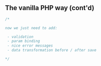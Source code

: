 The vanilla PHP way (cont'd)
----------------------------
```php
/*

now we just need to add:

 - validation
 - param binding
 - nice error messages
 - data transformation before / after save

*/
```
